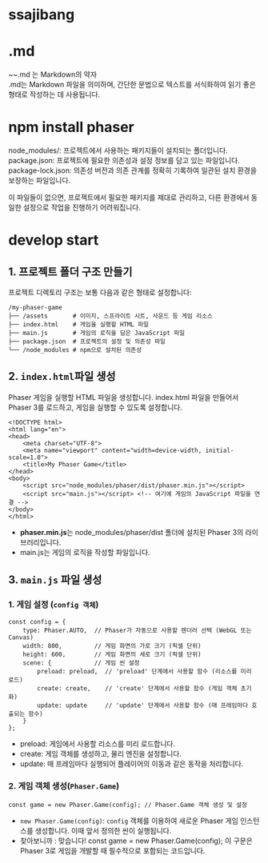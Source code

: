 # ssajibang

# .md
~~.md 는 Markdown의 약자<br>
.md는 Markdown 파일을 의미하며, 간단한 문법으로 텍스트를 서식화하여 읽기 좋은 형태로 작성하는 데 사용됩니다.<br>

# npm install phaser
node_modules/: 프로젝트에서 사용하는 패키지들이 설치되는 폴더입니다.<br>
package.json: 프로젝트에 필요한 의존성과 설정 정보를 담고 있는 파일입니다.<br>
package-lock.json: 의존성 버전과 의존 관계를 정확히 기록하여 일관된 설치 환경을 보장하는 파일입니다.<br>

이 파일들이 없으면, 프로젝트에서 필요한 패키지를 제대로 관리하고, 다른 환경에서 동일한 설정으로 작업을 진행하기 어려워집니다.

# develop start

## 1. 프로젝트 폴더 구조 만들기
프로젝트 디렉토리 구조는 보통 다음과 같은 형태로 설정합니다: <br>
```
/my-phaser-game
├── /assets       # 이미지, 스프라이트 시트, 사운드 등 게임 리소스
├── index.html    # 게임을 실행할 HTML 파일
├── main.js       # 게임의 로직을 담은 JavaScript 파일
├── package.json  # 프로젝트의 설정 및 의존성 파일
└── /node_modules # npm으로 설치된 의존성
```

## 2. `index.html`파일 생성
Phaser 게임을 실행할 HTML 파일을 생성합니다. index.html 파일을 만들어서 Phaser 3를 로드하고, 게임을 실행할 수 있도록 설정합니다.<br>
```
<!DOCTYPE html>
<html lang="en">
<head>
    <meta charset="UTF-8">
    <meta name="viewport" content="width=device-width, initial-scale=1.0">
    <title>My Phaser Game</title>
</head>
<body>
    <script src="node_modules/phaser/dist/phaser.min.js"></script>
    <script src="main.js"></script> <!-- 여기에 게임의 JavaScript 파일을 연결 -->
</body>
</html>
```

- **phaser.min.js**는 node_modules/phaser/dist 폴더에 설치된 Phaser 3의 라이브러리입니다.
- main.js는 게임의 로직을 작성할 파일입니다.

## 3. `main.js` 파일 생성
### 1. 게임 설정 (`config 객체`)
```
const config = {
    type: Phaser.AUTO,  // Phaser가 자동으로 사용할 렌더러 선택 (WebGL 또는 Canvas)
    width: 800,         // 게임 화면의 가로 크기 (픽셀 단위)
    height: 600,        // 게임 화면의 세로 크기 (픽셀 단위)
    scene: {            // 게임 씬 설정
        preload: preload,  // 'preload' 단계에서 사용할 함수 (리소스를 미리 로드)
        create: create,    // 'create' 단계에서 사용할 함수 (게임 객체 초기화)
        update: update     // 'update' 단계에서 사용할 함수 (매 프레임마다 호출되는 함수)
    }
};
```
- preload: 게임에서 사용할 리소스를 미리 로드합니다.
- create: 게임 객체를 생성하고, 물리 엔진을 설정합니다.
- update: 매 프레임마다 실행되어 플레이어의 이동과 같은 동작을 처리합니다.

### 2. 게임 객체 생성(`Phaser.Game`)
```
const game = new Phaser.Game(config); // Phaser.Game 객체 생성 및 설정
```
- `new Phaser.Game(config)`: `config` 객체를 이용하여 새로운 Phaser 게임 인스턴스를 생성합니다. 이때 앞서 정의한 씬이 실행됩니다.
- 찾아보니까 :
맞습니다! const game = new Phaser.Game(config); 이 구문은 Phaser 3로 게임을 개발할 때 필수적으로 포함되는 코드입니다.


